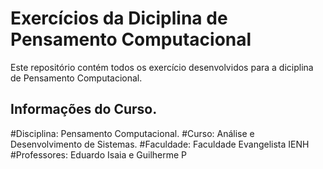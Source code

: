 # Exercícios da Diciplina de Pensamento Computacional

Este repositório contém todos os exercício desenvolvidos para a diciplina de Pensamento Computacional.

## Informações do Curso.
#Disciplina: Pensamento Computacional.
#Curso: Análise e Desenvolvimento de Sistemas.
#Faculdade: Faculdade Evangelista IENH 
#Professores: Eduardo Isaia e Guilherme P

